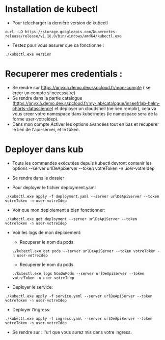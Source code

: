 # Installation de kubectl

- Pour telecharger la dernière version de kubectl

```console
curl -LO https://storage.googleapis.com/kubernetes-release/release/v1.18.0/bin/windows/amd64/kubectl.exe
```

- Testez pour vous assurer que ca fonctionne :

```console
./kubectl.exe version
```

# Recuperer mes credentials :

- Se rendre sur https://onyxia.demo.dev.sspcloud.fr/mon-compte ( se creer un compte si necessaire)
- Se rendre dans la partie catalogue (https://onyxia.demo.dev.sspcloud.fr/my-lab/catalogue/inseefrlab-helm-charts-datascience) et deployer un cloudshell (ne rien remplir), cela va vous creer votre namespace dans kubernetes (le namespace sera de la forme user-votreIdep).
- Dans mon compte Activer les options avancées tout en bas et recuperer le lien de l'api-server, et le token.

# Deployer dans kub

- Toute les commandes exécutées depuis kubectl devront contenir les options --server urlDeApiServer --token votreToken -n user-votreIdep

- Se rendre dans le dossier

- Pour deployer le fichier deployment.yaml

```console
./kubectl.exe apply -f deployment.yaml --server urlDeApiServer --token votreToken -n user-votreIdep
```

- Voir que mon deploiement a bien fonctionner:

```console
./kubectl.exe get deployment --server urlDeApiServer --token votreToken -n user-votreIdep
```

- Voir les logs de mon deploiement:

  - Recuperer le nom du pods:

  ```console
  ./kubectl.exe get pods --server urlDeApiServer --token votreToken -n user-votreIdep
  ```

  - Recuperer le nom du pods

  ```console
  ./kubectl.exe logs NomDuPods --server urlDeApiServer --token votreToken -n user-votreIdep
  ```

- Deployer le service:

```console
./kubectl.exe apply -f service.yaml --server urlDeApiServer --token votreToken -n user-votreIdep
```

- Deployer l'ingress:

```console
./kubectl.exe apply -f ingress.yaml --server urlDeApiServer --token votreToken -n user-votreIdep
```

- Se rendre sur : l'url que vous aurez mis dans votre ingress.
